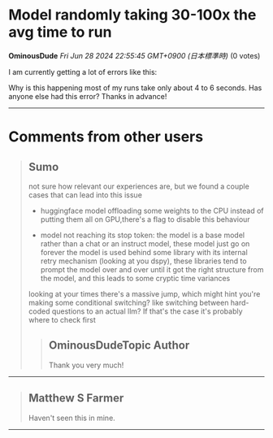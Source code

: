 # Model randomly taking 30-100x the avg time to run

**OminousDude** *Fri Jun 28 2024 22:55:45 GMT+0900 (日本標準時)* (0 votes)

I am currently getting a lot of errors like this:

Why is this happening most of my runs take only about 4 to 6 seconds. Has anyone else had this error? Thanks in advance!



---

 # Comments from other users

> ## Sumo
> 
> not sure how relevant our experiences are, but we found a couple cases that can lead into this issue
> 
> - huggingface model offloading some weights to the CPU instead of putting them all on GPU,there's a flag to disable this behaviour
> 
> - model not reaching its stop token:
> the model is a base model rather than a chat or an instruct model, these model just go on forever
> the model is used behind some library with its internal retry mechanism (looking at you dspy), these libraries tend to prompt the model over and over until it got the right structure from the model, and this leads to some cryptic time variances
> 
> looking at your times there's a massive jump, which might hint you're making some conditional switching? like switching between hard-coded questions to an actual llm? If that's the case it's probably where to check first
> 
> 
> 
> > ## OminousDudeTopic Author
> > 
> > Thank you very much!
> > 
> > 
> > 


---

> ## Matthew S Farmer
> 
> Haven't seen this in mine. 
> 
> 
> 


---

